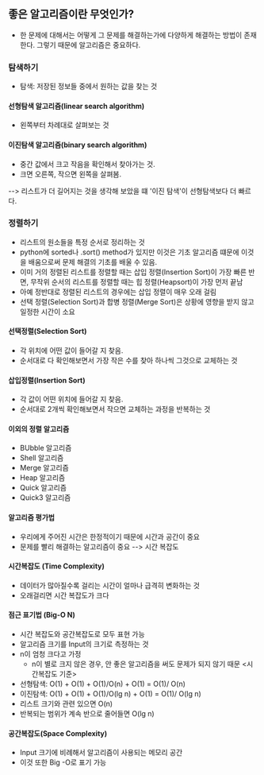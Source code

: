 ## 좋은 알고리즘이란 무엇인가?
- 한 문제에 대해서는 어떻게 그 문제를 해결하는가에 다양하게 해결하는 방법이 존재한다. 그렇기 때문에 알고리즘은 중요하다.

### 탐색하기
- 탐색: 저장된 정보들 중에서 원하는 값을 찾는 것
#### 선형탐색 알고리즘(linear search algorithm)
- 왼쪽부터 차례대로 살펴보는 것

#### 이진탐색 알고리즘(binary search algorithm)
- 중간 값에서 크고 작음을 확인해서 찾아가는 것.
- 크면 오른쪽, 작으면 왼쪽을 살펴봄.

--> 리스트가 더 길어지는 것을 생각해 보았을 떄 '이진 탐색'이 선형탐색보다 더 빠르다. 

### 정렬하기
- 리스트의 원소들을 특정 순서로 정리하는 것
- python에 sorted나 .sort() method가 있지만 이것은 기초 알고리즘 떄문에 이것을 배움으로써 문제 해결의 기초를 배울 수 있음.
- 이미 거의 정렬된 리스트를 정렬할 때는 삽입 정렬(Insertion Sort)이 가장 빠른 반면, 무작위 순서의 리스트를 정렬할 때는 힙 정렬(Heapsort)이 가장 먼저 끝남
- 아예 정반대로 정렬된 리스트의 경우에는 삽입 정렬이 매우 오래 걸림
- 선택 정렬(Selection Sort)과 합병 정렬(Merge Sort)은 상황에 영향을 받지 않고 일정한 시간이 소요

#### 선택정렬(Selection Sort)
- 각 위치에 어떤 값이 들어갈 지 찾음.
- 순서대로 다 확인해보면서 가장 작은 수를 찾아 하나씩 그것으로 교체하는 것

#### 삽입정렬(Insertion Sort)
- 각 값이 어떤 위치에 들어갈 지 찾음.
- 순서대로 2개씩 확인해보면서 작으면 교체하는 과정을 반복하는 것

#### 이외의 정렬 알고리즘
- BUbble 알고리즘
- Shell 알고리즘
- Merge 알고리즘
- Heap 알고리즘
- Quick 알고리즘
- Quick3 알고리즘

#### 알고리즘 평가법
- 우리에게 주어진 시간은 한정적이기 때문에 시간과 공간이 중요
- 문제를 빨리 해결하는 알고리즘이 중요 --> 시간 복잡도

#### 시간복잡도 (Time Complexity)
- 데이터가 많아질수록 걸리는 시간이 얼마나 급격히 변화하는 것 
- 오래걸리면 시간 복잡도가 크다
#### 점근 표기법 (Big-O N)
- 시간 복잡도와 공간복잡도로 모두 표현 가능
- 알고리즘 크기를 Input의 크기로 측정하는 것
- n이 엄청 크다고 가정
    - n이 별로 크지 않은 경우, 안 좋은 알고리즘을 써도 문제가 되지 않기 때문
<시간복잡도 기준>
- 선형탐색: O(1) + O(1) + O(1)/O(n) + O(1) = O(1)/ O(n)
- 이진탐색: O(1) + O(1) + O(1)/O(lg n) + O(1) = O(1)/ O(lg n)
- 리스트 크기와 관련 있으면 O(n)
- 반복되는 범위가 계속 반으로 줄어들면 O(lg n)

#### 공간복잡도(Space Complexity)
- Input 크기에 비례해서 알고리즘이 사용되는 메모리 공간
- 이것 또한 Big -O로 표기 가능